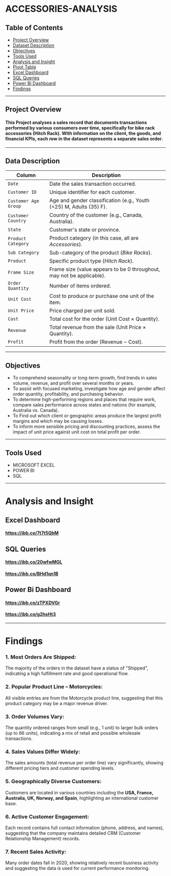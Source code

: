 # ACCESSORIES-ANALYSIS
## Table of Contents
+ [Project Overview](#Project-Overview)
+ [Dataset Description](#Dataset-Description)
+ [Objectives](#Objectives)
+ [Tools Used](#Tools-Used)
+ [Analysis and Insight](#Analysis-and-Insight)
+ [Pivot Table](#Pivot-Table)
+ [Excel Dashboard](#excel-dashboard)
+ [SQL Queries](#sql-queries)
+ [Power Bi Dashboard](#Power-Bi-Dashboard)
+ [Findings](#Findings)
---
## Project Overview
#### This Project analyses a sales record that documents transactions performed by various consumers over time, specifically for bike rack accessories (Hitch Rack).  With information on the client, the goods, and financial KPIs, each row in the dataset represents a separate sales order.
---

## Data Description
| **Column**           | **Description**                                                       |
| -------------------- | --------------------------------------------------------------------- |
| `Date`               | Date the sales transaction occurred.                                  |
| `Customer ID`        | Unique identifier for each customer.                                  |
| `Customer Age Group` | Age and gender classification (e.g., Youth (<25) M, Adults (35) F).   |
| `Customer Country`   | Country of the customer (e.g., Canada, Australia).                    |
| `State`              | Customer's state or province.                                         |
| `Product Category`   | Product category (in this case, all are *Accessories*).               |
| `Sub Category`       | Sub-category of the product (*Bike Racks*).                           |
| `Product`            | Specific product type (*Hitch Rack*).                                 |
| `Frame Size`         | Frame size (value appears to be 0 throughout, may not be applicable). |
| `Order Quantity`     | Number of items ordered.                                              |
| `Unit Cost`          | Cost to produce or purchase one unit of the item.                     |
| `Unit Price`         | Price charged per unit sold.                                          |
| `Cost`               | Total cost for the order (Unit Cost × Quantity).                      |
| `Revenue`            | Total revenue from the sale (Unit Price × Quantity).                  |
| `Profit`             | Profit from the order (Revenue − Cost).                               |

---
## Objectives
+ To comprehend seasonality or long-term growth, find trends in sales volume, revenue, and profit over several months or years.
+ To assist with focused marketing, investigate how age and gender affect order quantity, profitability, and purchasing behavior.
+ To determine high-performing regions and places that require work, compare sales performance across states and nations (for example, Australia vs. Canada).
+ To Find out which client or geographic areas produce the largest profit margins and which may be causing losses.
+ To inform more sensible pricing and discounting practices, assess the impact of unit price against unit cost on total profit per order.
---
## Tools Used
+ MICROSOFT EXCEL
+ POWER BI
+ SQL
---
# Analysis and Insight 
##  Excel Dashboard
#### https://ibb.co/7t7t5QbM

##  SQL Queries
#### https://ibb.co/20wfwMGL
#### https://ibb.co/BHd1qn1B

##  Power Bi Dashboard
#### https://ibb.co/zTPXDVGr
#### https://ibb.co/g2hsHt3
---
# Findings
### 1. Most Orders Are Shipped:
   The majority of the orders in the dataset have a status of "Shipped", indicating a high fulfillment rate and good operational flow.
### 2. Popular Product Line – Motorcycles:
   All visible entries are from the Motorcycle product line, suggesting that this product category may be a major revenue driver.
### 3. Order Volumes Vary:
   The quantity ordered ranges from small (e.g., 1 unit) to larger bulk orders (up to 66 units), indicating a mix of retail and possible wholesale transactions.
### 4. Sales Values Differ Widely:
   The sales amounts (total revenue per order line) vary significantly, showing different pricing tiers and customer spending levels.
### 5. Geographically Diverse Customers:
   Customers are located in various countries including the **USA, France, Australia, UK, Norway, and Spain**, highlighting an international customer base.
### 6. Active Customer Engagement:
   Each record contains full contact information (phone, address, and names), suggesting that the company maintains detailed CRM (Customer Relationship Management) records.
### 7. Recent Sales Activity:
   Many order dates fall in 2020, showing relatively recent business activity and suggesting the data is used for current performance monitoring.




